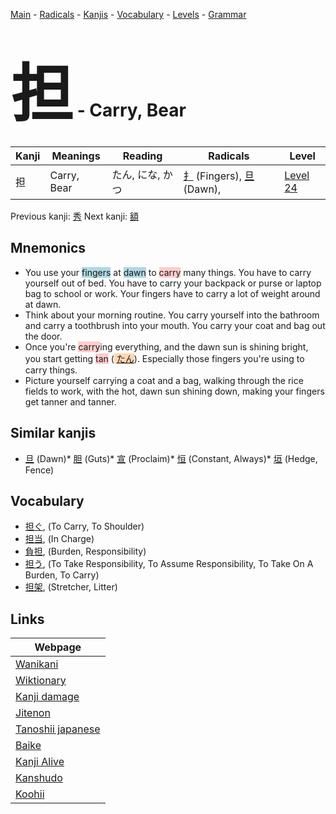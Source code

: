 <style> bigfont {font-size: 100px}</style>
[Main](../README.md) -
[Radicals](../radicals.md) -
[Kanjis](../kanjis.md) -
[Vocabulary](../vocabulary.md) -
[Levels](../levels.md) -
[Grammar](../grammar.md)
# <bigfont> 担</bigfont> - Carry, Bear 

| Kanji | Meanings | Reading | Radicals | Level |
| --- | --- | --- | --- | --- |
| 担 | Carry, Bear | たん, にな, かつ | [扌](../radicals/扌.md) (Fingers), [旦](../radicals/旦.md) (Dawn),  | [Level 24](../levels/wk_level24.md) |

Previous kanji: [秀](秀.md) Next kanji: [額](額.md) 

## Mnemonics
 * You use your <span style="background-color:#ADD8E6"> fingers</span> at <span style="background-color:#ADD8E6"> dawn</span> to <span style="background-color:#ffcccb"> carry</span> many things. You have to carry yourself out of bed. You have to carry your backpack or purse or laptop bag to school or work. Your fingers have to carry a lot of weight around at dawn.
* Think about your morning routine. You carry yourself into the bathroom and carry a toothbrush into your mouth. You carry your coat and bag out the door.
* Once you're <span style="background-color:#ffcccb"> carry</span>ing everything, and the dawn sun is shining bright, you start getting <span style="background-color:#ffcccb"> tan</span> (<span style="background-color:#fed8b1"> [たん](https://jisho.org/search/たん)</span>). Especially those fingers you're using to carry things.
* Picture yourself carrying a coat and a bag, walking through the rice fields to work, with the hot, dawn sun shining down, making your fingers get tanner and tanner.


## Similar kanjis
 * [旦](旦.md) (Dawn)* [胆](胆.md) (Guts)* [宣](宣.md) (Proclaim)* [恒](恒.md) (Constant, Always)* [垣](垣.md) (Hedge, Fence)


## Vocabulary
 * [担ぐ](../vocabulary/担.md), (To Carry, To Shoulder)
* [担当](../vocabulary/担.md), (In Charge)
* [負担](../vocabulary/担.md), (Burden, Responsibility)
* [担う](../vocabulary/担.md), (To Take Responsibility, To Assume Responsibility, To Take On A Burden, To Carry)
* [担架](../vocabulary/担.md), (Stretcher, Litter)



## Links 

| Webpage |
| --- |
| [Wanikani          ](https://www.wanikani.com/kanji/担) |
| [Wiktionary        ](https://en.wiktionary.org/wiki/担) |
| [Kanji damage      ](http://www.kanjidamage.com/kanji/search?utf8=✓&q=担) |
| [Jitenon           ](https://jitenon.com/kanji/担) |
| [Tanoshii japanese ](https://www.tanoshiijapanese.com/dictionary/kanji.cfm?k=担) |
| [Baike             ](https://baike.baidu.com/item/担) |
| [Kanji Alive       ](https://app.kanjialive.com/担) |
| [Kanshudo          ](https://www.kanshudo.com/searchmn?q=担) |
| [Koohii            ](https://kanji.koohii.com/study/kanji/担) |
